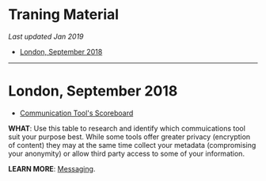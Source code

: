 # Traning Material

*Last updated Jan 2019*

* [London, September 2018](#london-september-2018)

* * *

# London, September 2018
* [Communication Tool's Scoreboard](https://security.money-trail.org/assets/London-Sept-2018/commscoreboard.pdf)

**WHAT**: Use this table to research and identify which commuications tool suit your purpose best. While some tools offer greater privacy (encryption of content) they may at the same time collect your metadata (compromising your anonymity) or allow third party access to some of your information.

**LEARN MORE**: [Messaging](https://security.money-trail.org/data-in-transit#messaging).
